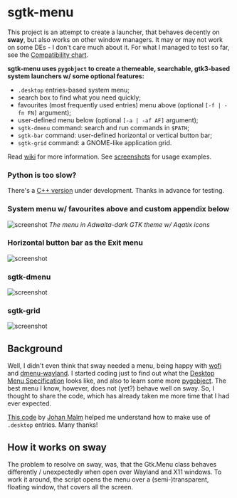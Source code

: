 # sgtk-menu
This project is an attempt to create a launcher, that behaves decently on **sway**, but also works on other window 
managers. It may or may not work on some DEs - I don't care much about it. For what I managed to test so far, 
see the [Compatibility chart](https://github.com/nwg-piotr/sgtk-menu/wiki/Compatibility-chart).

**sgtk-menu uses `pygobject` to create a themeable, searchable, gtk3-based system launchers w/ some optional features:**

- `.desktop` entries-based system menu;
- search box to find what you need quickly;
- favourites (most frequently used entries) menu above (optional `[-f | -fn FN]` argument);
- user-defined menu below (optional `[-a | -af AF]` argument);
- `sgtk-dmenu` command: search and run commands in `$PATH`;
- `sgtk-bar` command: user-defined horizontal or vertical button bar;
- `sgtk-grid` command: a GNOME-like application grid.

Read [wiki](https://github.com/nwg-piotr/sgtk-menu/wiki) for more information. 
See [screenshots](https://github.com/nwg-piotr/sgtk-menu/tree/master/screenshots) 
for usage examples.

### Python is too slow?

There's a [C++ version](https://github.com/nwg-piotr/nwg-launchers) under development. Thanks in advance for testing.


### System menu w/ favourites above and custom appendix below

![screenshot](http://nwg.pl/Lychee/uploads/big/ac538b60c3f32c36b689049cb0172863.png)
*The menu in Adwaita-dark GTK theme w/ Aqatix icons*

### Horizontal button bar as the Exit menu

![screenshot](http://nwg.pl/Lychee/uploads/big/e2d600d32e4bc0c8458fbe85c8428853.png)

### sgtk-dmenu

![screenshot](http://nwg.pl/Lychee/uploads/big/8397695512a2d655199f95db683060f8.png)

### sgtk-grid

![screenshot](http://nwg.pl/Lychee/uploads/big/5a00ddd6dbf4cd27a5eb088f8d3f8444.png)

## Background

Well, I didn't even think that sway needed a menu, being happy with [wofi](https://hg.sr.ht/~scoopta/wofi) and 
[dmenu-wayland](https://github.com/nyyManni/dmenu-wayland). I started coding just to find out what the 
[Desktop Menu Specification](https://specifications.freedesktop.org/menu-spec/latest) looks like, and also to learn some 
more [pygobject](https://pygobject.readthedocs.io/en/latest). The best menu I know, however, does not (yet?) behave well 
on sway. So, I thought to share the code, which has already taken me more time that I had ever expected.

[This code](https://github.com/johanmalm/jgmenu/blob/master/contrib/pmenu/jgmenu-pmenu.py) by 
[Johan Malm](https://github.com/johanmalm) helped me understand how to make use of `.desktop` entries. Many thanks!

## How it works on sway

The problem to resolve on sway, was, that the Gtk.Menu class behaves differently / unexpectedly when open over Wayland and X11 windows. 
To work it around, the script opens the menu over a (semi-)transparent, floating window, that covers all the screen.
